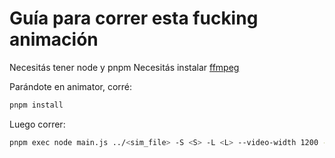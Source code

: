 # Guía para correr esta fucking animación

Necesitás tener node y pnpm
Necesitás instalar [ffmpeg](https://www.gyan.dev/ffmpeg/builds)

Parándote en animator, corré:
```bash
pnpm install
```

Luego correr:
```bash
pnpm exec node main.js ../<sim_file> -S <S> -L <L> --video-width 1200 --video-fps 20
```